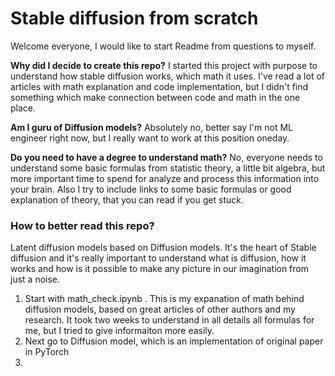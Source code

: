# Stable diffusion from scratch

Welcome everyone, I would like to start Readme from questions to myself.

**Why did I decide to create this repo?**
I started this project with purpose to understand how stable diffusion works, which math it uses. I've read a lot of articles with math explanation and code implementation, but I didn't find something which make connection between code and math in the one place.

**Am I guru of Diffusion models?**
Absolutely no, better say I'm not ML engineer right now, but I really want to work at this position oneday.

**Do you need to have a degree to understand math?**
No, everyone needs to understand some basic formulas from statistic theory, a little bit algebra, but more important time to spend for analyze and process this information into your brain. Also I try to include links to some basic formulas or good explanation of theory, that you can read if you get stuck.

### How to better read this repo?

Latent diffusion models based on Diffusion models. It's the heart of Stable diffusion and it's really important to understand what is diffusion, how it works and how is it possible to make any picture in our imagination from just a noise.

1. Start with math_check.ipynb . This is my expanation of math behind diffusion models, based on great articles of other authors and my research. It took two weeks to understand in all details all formulas for me, but I tried to give informaiton more easily.
2. Next go to Diffusion model, which is an implementation of original paper in PyTorch
3. 